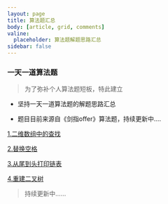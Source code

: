 ```yaml
---
layout: page
title: 算法题汇总
body: [article, grid, comments]
valine:
  placeholder: 算法题解题思路汇总
sidebar: false
---
```


### 一天一道算法题

> 为了弥补个人算法题短板，特此建立

- 坚持一天一道算法题的解题思路汇总 

- 题目目前来源自《剑指offer》算法题，持续更新中....

[1.二维数组中的查找](http://joyohub.com/2020/03/18/coding/coding-1)

[2.替换空格](http://joyohub.com/2020/03/20/coding/coding2/)

[3.从尾到头打印链表](http://joyohub.com/2020/03/21/coding/coding-3/)

[4.重建二叉树](http://joyohub.com/2020/03/22/coding/coding-4/)

> 持续更新中......


